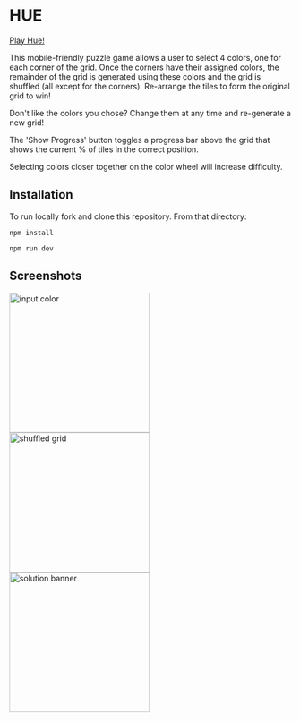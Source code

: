 # HUE

[Play Hue!](https://hue-puzzle.surge.sh)

This mobile-friendly puzzle game allows a user to select 4 colors, one for each corner of the grid.
Once the corners have their assigned colors, the remainder of the grid is generated using these
colors and the grid is shuffled (all except for the corners).  Re-arrange the tiles to form the original grid to win!

Don't like the colors you chose?  Change them at any time and re-generate a new grid!

The 'Show Progress' button toggles a progress bar above the grid that shows the current % of tiles
in the correct position.

Selecting colors closer together on the color wheel will increase difficulty.

## Installation
To run locally fork and clone this repository.  From that directory:

```
npm install
```

```
npm run dev
```

## Screenshots
<img align="left" src="./images/hue1.png" width="250" alt="input color" />
<img align="left" src="./images/hue2.png" width="250" alt="shuffled grid" />
<img align="left" src="./images/hue3.png" width="250" alt="solution banner" />
